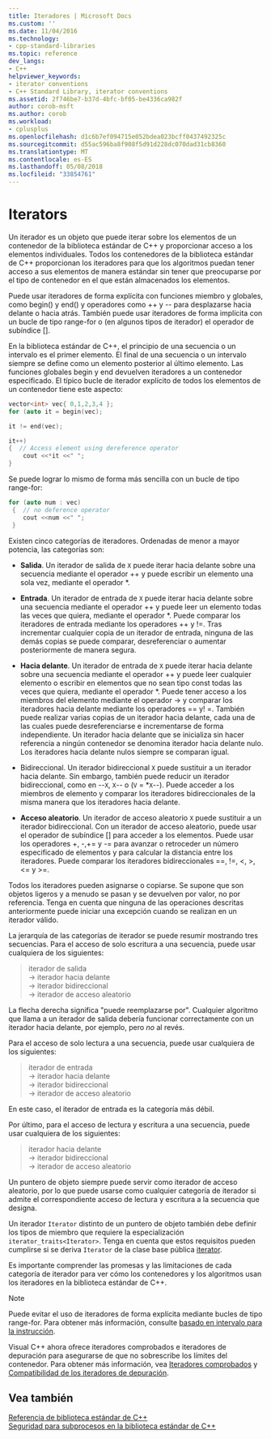 ```yaml
---
title: Iteradores | Microsoft Docs
ms.custom: ''
ms.date: 11/04/2016
ms.technology:
- cpp-standard-libraries
ms.topic: reference
dev_langs:
- C++
helpviewer_keywords:
- iterator conventions
- C++ Standard Library, iterator conventions
ms.assetid: 2f746be7-b37d-4bfc-bf05-be4336ca982f
author: corob-msft
ms.author: corob
ms.workload:
- cplusplus
ms.openlocfilehash: d1c6b7ef094715e052bdea023bcff0437492325c
ms.sourcegitcommit: d55ac596ba8f908f5d91d228dc070dad31cb8360
ms.translationtype: MT
ms.contentlocale: es-ES
ms.lasthandoff: 05/08/2018
ms.locfileid: "33854761"
---
```

# <a name="iterators"></a>Iterators

Un iterador es un objeto que puede iterar sobre los elementos de un contenedor de la biblioteca estándar de C++ y proporcionar acceso a los elementos individuales. Todos los contenedores de la biblioteca estándar de C++ proporcionan los iteradores para que los algoritmos puedan tener acceso a sus elementos de manera estándar sin tener que preocuparse por el tipo de contenedor en el que están almacenados los elementos.

Puede usar iteradores de forma explícita con funciones miembro y globales, como begin() y end() y operadores como ++ y -- para desplazarse hacia delante o hacia atrás. También puede usar iteradores de forma implícita con un bucle de tipo range-for o (en algunos tipos de iterador) el operador de subíndice [].

En la biblioteca estándar de C++, el principio de una secuencia o un intervalo es el primer elemento. El final de una secuencia o un intervalo siempre se define como un elemento posterior al último elemento. Las funciones globales begin y end devuelven iteradores a un contenedor especificado. El típico bucle de iterador explícito de todos los elementos de un contenedor tiene este aspecto:

```cpp
vector<int> vec{ 0,1,2,3,4 };
for (auto it = begin(vec);

it != end(vec);

it++)
{  // Access element using dereference operator
    cout <<*it <<" ";
}
```

Se puede lograr lo mismo de forma más sencilla con un bucle de tipo range-for:

```cpp
for (auto num : vec)
 {  // no deference operator
    cout <<num <<" ";
 }
```

Existen cinco categorías de iteradores. Ordenadas de menor a mayor potencia, las categorías son:

- **Salida**. Un iterador de salida de `X` puede iterar hacia delante sobre una secuencia mediante el operador ++ y puede escribir un elemento una sola vez, mediante el operador *.

- **Entrada**. Un iterador de entrada de `X` puede iterar hacia delante sobre una secuencia mediante el operador ++ y puede leer un elemento todas las veces que quiera, mediante el operador *. Puede comparar los iteradores de entrada mediante los operadores ++ y !=. Tras incrementar cualquier copia de un iterador de entrada, ninguna de las demás copias se puede comparar, desreferenciar o aumentar posteriormente de manera segura.

- **Hacia delante**. Un iterador de entrada de `X` puede iterar hacia delante sobre una secuencia mediante el operador ++ y puede leer cualquier elemento o escribir en elementos que no sean tipo const todas las veces que quiera, mediante el operador *. Puede tener acceso a los miembros del elemento mediante el operador -> y comparar los iteradores hacia delante mediante los operadores == y! =. También puede realizar varias copias de un iterador hacia delante, cada una de las cuales puede desreferenciarse e incrementarse de forma independiente. Un iterador hacia delante que se inicializa sin hacer referencia a ningún contenedor se denomina iterador hacia delante nulo. Los iteradores hacia delante nulos siempre se comparan igual.

- Bidireccional. Un iterador bidireccional `X` puede sustituir a un iterador hacia delante. Sin embargo, también puede reducir un iterador bidireccional, como en --`X`, `X`-- o (`V` = *`X`--). Puede acceder a los miembros de elemento y comparar los iteradores bidireccionales de la misma manera que los iteradores hacia delante.

- **Acceso aleatorio**. Un iterador de acceso aleatorio `X` puede sustituir a un iterador bidireccional. Con un iterador de acceso aleatorio, puede usar el operador de subíndice [] para acceder a los elementos. Puede usar los operadores +, -,+= y -= para avanzar o retroceder un número especificado de elementos y para calcular la distancia entre los iteradores. Puede comparar los iteradores bidireccionales ==, !=, \<, >, \<= y >=.

Todos los iteradores pueden asignarse o copiarse. Se supone que son objetos ligeros y a menudo se pasan y se devuelven por valor, no por referencia. Tenga en cuenta que ninguna de las operaciones descritas anteriormente puede iniciar una excepción cuando se realizan en un iterador válido.

La jerarquía de las categorías de iterador se puede resumir mostrando tres secuencias. Para el acceso de solo escritura a una secuencia, puede usar cualquiera de los siguientes:

> iterador de salida<br/>
> -> iterador hacia delante<br/>
> -> iterador bidireccional<br/>
> -> iterador de acceso aleatorio<br/>

La flecha derecha significa "puede reemplazarse por". Cualquier algoritmo que llama a un iterador de salida debería funcionar correctamente con un iterador hacia delante, por ejemplo, pero *no* al revés.

Para el acceso de solo lectura a una secuencia, puede usar cualquiera de los siguientes:

> iterador de entrada<br/>
> -> iterador hacia delante<br/>
> -> iterador bidireccional<br/>
> -> iterador de acceso aleatorio<br/>

En este caso, el iterador de entrada es la categoría más débil.

Por último, para el acceso de lectura y escritura a una secuencia, puede usar cualquiera de los siguientes:

> iterador hacia delante<br/>
> -> iterador bidireccional<br/>
> -> iterador de acceso aleatorio<br/>

Un puntero de objeto siempre puede servir como iterador de acceso aleatorio, por lo que puede usarse como cualquier categoría de iterador si admite el correspondiente acceso de lectura y escritura a la secuencia que designa.

Un iterador `Iterator` distinto de un puntero de objeto también debe definir los tipos de miembro que requiere la especialización `iterator_traits<Iterator>`. Tenga en cuenta que estos requisitos pueden cumplirse si se deriva `Iterator` de la clase base pública [iterator](../standard-library/iterator-struct.md).

Es importante comprender las promesas y las limitaciones de cada categoría de iterador para ver cómo los contenedores y los algoritmos usan los iteradores en la biblioteca estándar de C++.

> [!NOTE]
> Puede evitar el uso de iteradores de forma explícita mediante bucles de tipo range-for. Para obtener más información, consulte [basado en intervalo para la instrucción](../cpp/range-based-for-statement-cpp.md).

Visual C++ ahora ofrece iteradores comprobados e iteradores de depuración para asegurarse de que no sobrescribe los límites del contenedor. Para obtener más información, vea [Iteradores comprobados](../standard-library/checked-iterators.md) y [Compatibilidad de los iteradores de depuración](../standard-library/debug-iterator-support.md).

## <a name="see-also"></a>Vea también

[Referencia de biblioteca estándar de C++](../standard-library/cpp-standard-library-reference.md)<br/>
[Seguridad para subprocesos en la biblioteca estándar de C++](../standard-library/thread-safety-in-the-cpp-standard-library.md)<br/>
